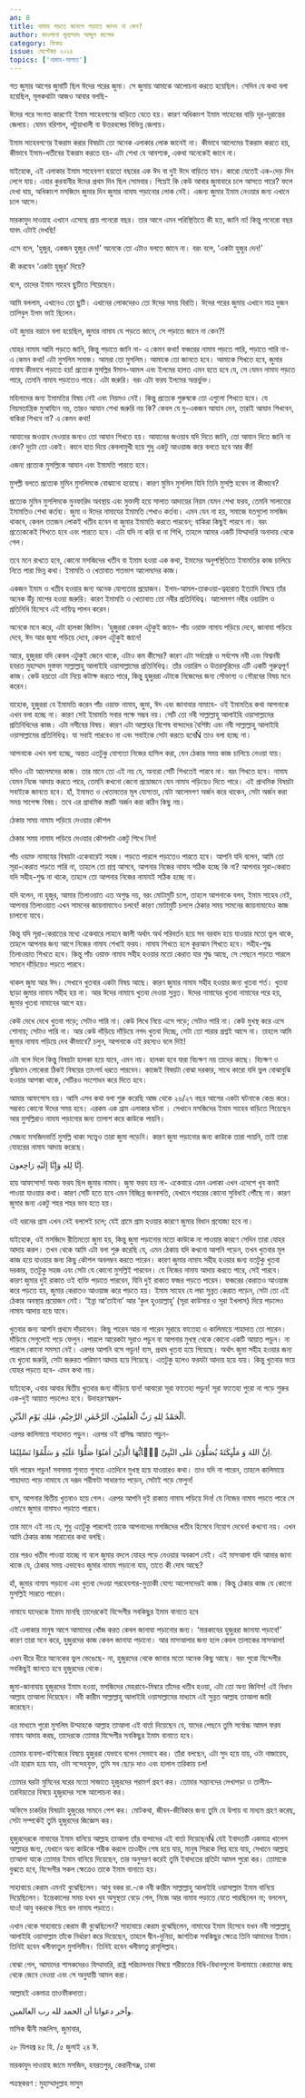 ```yaml
---
an: 8
title: নামায পড়তে জানলে পড়াতে জানব না কেন?
author: মাওলানা মুহাম্মাদ আব্দুল মালেক
category: ফিকহ
issue: সেপ্টেম্বর ২০২৪
topics: ['নামায-সালাত']
---
```


গত জুমার আগের জুমাটি ছিল ঈদের পরের জুমা। সে জুমায় আমাকে আলোচনা করতে হয়েছিল। সেদিন যে কথা বলা হয়েছিল, মূলকথাটা আজও আবার বলছি-

ঈদের পরে সংগত কারণেই ইমাম সাহেবগণের বাড়িতে যেতে হয়। কারণ অধিকাংশ ইমাম সাহেবের বাড়ি দূর-দূরান্তের জেলায়। যেমন বরিশাল, পটুয়াখালী বা উত্তরবঙ্গের বিভিন্ন জেলায়।

ইমাম সাহেবগণের ইকরাম করার বিষয়টা তো অনেক এলাকার লোক জানেই না। কীভাবে আলেমের ইকরাম করতে হয়, কীভাবে ইমাম-খতীবের ইকরাম করতে হয়- এটা শেখা যে আবশ্যক, একথা অনেকেই জানে না।

যাইহোক, এই এলাকার ইমাম সাহেবগণ হয়তো বছরের এক ঈদ বা দুই ঈদে বাড়িতে যান। কারো যেতেই এক-দেড় দিন লেগে যায়। এবার কুরবানীর ঈদের প্রথম দিন ছিল সোমবার। গিয়েই কি কেউ আবার জুমাবারে চলে আসতে পারে? ফলে দেখা যায়, অধিকাংশ মসজিদে জুমার দিন জুমার নামায পড়ানোর লোক নেই। এজন্য জুমার ইমাম নেওয়ার জন্য এখানে চলে আসে।

মারকাযুদ দাওয়াহ এখানে এসেছে প্রায় পনেরো বছর। তার আগে এমন পরিস্থিতিতে কী হত, জানি না! কিন্তু পনেরো বছর যাবৎ এটাই দেখছি!

এসে বলে, ‘হুজুর, একজন হুজুর দেন!’ অনেকে তো এটাও বলতে জানে না। বরং বলে, ‘একটা হুজুর দেন!’

কী করবেন ‘একটা হুজুর’ দিয়ে?

বলে, তাদের ইমাম সাহেব ছুটিতে গিয়েছেন।

আমি বললাম, এখানেও তো ছুটি। এখানের লোকদেরও তো ঈদের সময় বিরতি। ঈদের পরের জুমায় এখানে মাত্র দুজন তালিবুল ইলম ভাই ছিলেন।

ওই জুমার বয়ানে বলা হয়েছিল, জুমার নামায যে পড়তে জানে, সে পড়াতে জানে না কেন?!

যোহর নামায আমি পড়তে জানি, কিন্তু পড়াতে জানি না- এ কেমন কথা! ফজরের নামায পড়তে পারি, পড়াতে পারি না- এ কেমন কথা! এটা মুসলিম সমাজ। আমরা তো মুসলিম। আমাকে তো জানতে হবে। আমাকে শিখতে হবে, জুমার নামায কীভাবে পড়াতে হয়! প্রত্যেক মুসল্লির ঈমান-আমল এবং ইলমের হালত এমন হতে হবে যে, সে যেমন নামায পড়তে পারে, তেমনি নামায পড়াতেও পারে। এটা জরুরি। বরং এটা ফরয ইলমের অন্তর্ভুক্ত।

মহিলাদের জন্য ইমামতির বিষয় নেই এবং নিয়মও নেই। কিন্তু প্রত্যেক পুরুষকে তো এগুলো শিখতে হবে। যে নিয়মতান্ত্রিক মুআয্যিন নয়, তারও আযান শেখা জরুরি নয় কি? কেবল যে দু-একজন আযান দেন, তারাই আযান শিখবেন, বাকিরা শিখবে না? এ কেমন কথা!

আযানের জওয়াব দেওয়ার জন্যও তো আযান শিখতে হয়। আযানের জওয়াব যদি দিতে জানি, তো আযান দিতে জানি না কেন? দুটো তো একই। কানে হাত দিয়ে কেবলামুখী হয়ে শুধু একটু আওয়াজ করে বলতে হবে আর কী!

এজন্য প্রত্যেক মুসল্লিকে আযান এবং ইমামতি পারতে হবে।

মুসল্লী বলতে প্রত্যেক মুমিন মুসলিমকে বোঝানো হয়েছে। কারণ মুমিন মুসলিম যিনি তিনি মুসল্লি হবেন না কীভাবে?

প্রত্যেক মুমিন মুসলিমকে মুনফারিদ অবস্থায় এবং মুক্তাদী হয়ে সালাত আদায়ের নিয়ম যেমন শেখা ফরয, তেমনি সালাতের ইমামতিও শেখা কর্তব্য। জুমা ও ঈদের নামাযের ইমামতি শেখাও কর্তব্য। এমন যেন না হয়, সমাজে যতগুলো মসজিদ থাকবে, কেবল ততজন লোকই খতীব হবেন বা জুমার ইমামতি করতে পারবেন; বাকিরা কিছুই পারবে না। বরং প্রত্যেককেই শিখতে হবে এবং পারতে হবে। এটা যদি না করি বা না শিখি, তাহলে আমার একটি যিম্মাদারি অনাদায় থেকে গেল।

তবে মনে রাখতে হবে, কোনো মসজিদের খতীব বা ইমাম হওয়া এক কথা, ইমামের অনুপস্থিতিতে ইমামতির কাজ চালিয়ে নিতে পারা ভিন্ন কথা। ইমামতি ও খেতাবাত শতভাগ আলেমদের কাজ।

একজন ইমাম ও খতীব হওয়ার জন্য অনেক যোগ্যতার প্রয়োজন। ইলম-আমল-তাকওয়া-ত্বহারাত ইত্যাদি বিষয়ে তাঁর অনেক উঁচু মাপের হওয়া জরুরি। কারণ ইমামতি ও খেতাবাত তো নবীর প্রতিনিধিত্ব। আলেমগণ নবীর ওয়ারিস ও প্রতিনিধি হিসেবে এই দায়িত্ব পালন করেন।

অনেকে মনে করে, এটা হালকা জিনিস। ‘হুজুররা কেবল এটুকুই জানে- পাঁচ ওয়াক্ত নামায পড়িয়ে দেবে, জানাযা পড়িয়ে দেবে, ঈদ আর জুমা পড়িয়ে দেবে, কেবল এটুকুই জানে!

আরে, হুজুররা যদি কেবল এটুকুই জেনে থাকে, এটাও কম কীসের? কারণ এটা সর্বশ্রেষ্ঠ ও সর্বশেষ নবী এবং বিশ্বনবী হযরত মুহাম্মাদ মুস্তফা সাল্লাল্লাহু আলাইহি ওয়াসাল্লামের প্রতিনিধিত্ব। তাঁর ওয়ারিস ও উত্তরসূরিদের এটি একটি গুরুত্বপূর্ণ কাজ। কেউ হয়তো এটা নিয়ে কটাক্ষ করতে পারে, কিন্তু হুজুররা এটাকে নিজেদের জন্য সৌভাগ্য ও গৌরবের বিষয় মনে করেন।

যাহোক, হুজুররা যে ইমামতি করেন পাঁচ ওয়াক্ত নামায, জুমা, ঈদ এবং জানাযার নামাযে- ওই ইমামতির কথা আপনাকে এখন বলা হচ্ছে না। কারণ সেই ইমামতি সবার পক্ষে সম্ভব নয়। সেটি তো নবী সাল্লাল্লাহু আলাইহি ওয়াসাল্লামের প্রতিনিধিদের কাজ। এটা নসীবের বিষয়। কারণ এটা আল্লাহর বিশেষ বান্দাদের বৈশিষ্ট্য এবং নবী সাল্লাল্লাহু আলাইহি ওয়াসাল্লামের প্রতিনিধিত্ব। যা সবাই  পারবেও না এবং সবাইকে সেটা করতে হবেÑ তাও বলা হচ্ছে না।

আপনাকে এখন বলা হচ্ছে, অন্তত এতটুকু যোগ্যতা নিজের হাসিল করা, যেন ঠেকার সময় কাজ চালিয়ে নেওয়া যায়।

যদিও এটা আলেমদের কাজ। তার মানে তো এই নয় যে, অন্যরা সেটি শিখতেই পারবে না। বরং শিখতে হবে। নামায যেমন নিজে আদায় করতে পারে, তেমনি কখনো কেনো প্রয়োজনে যেন নামায পড়িয়েও দিতে পারে। এই প্রাথমিক বিষয়টা সবাইকে জানতে হবে। হাঁ, ইমামত ও খেতাবতের মূল যোগ্যতা, যেটা আলেমগণ অর্জন করে থাকেন, সেটা অর্জন করা সময় সাপেক্ষ বিষয়। তবে এর প্রাথমিক স্তরটি অর্জন করা কঠিন কিছু নয়।

ঠেকার সময় নামায পড়িয়ে দেওয়ার কৌশল

ঠেকার সময় নামায পড়িয়ে দেওয়ার কৌশলটা একটু শিখে নিন!

পাঁচ ওয়াক্ত নামাযের বিষয়টা একেবারেই সহজ। পড়তে পারলে পড়াতেও পারতে হবে। আপনি যদি বলেন, আমি তো সূরা-কেরাত পড়তে পারি না, তাহলে তো প্রশ্ন আসবে, আপনার নিজের নামায সঠিক হচ্ছে কি না? আপনার সূরা-কেরাত যদি সহীহ-শুদ্ধ না থাকে, তাহলে তো আপনার নিজের নামাযই সঠিক হচ্ছে না।

যদি বলেন, না হুজুর, আমার তিলাওয়াত এত অশুদ্ধ নয়, বরং মোটামুটি চলে, তাহলে আপনাকে বলব, ইমাম সাহেব নেই, আপনার তিলাওয়াত এখন সামনের জায়নামাযেও চলবে! কারণ মোটামুটি চললে ঠেকার সময় সামনের জায়নামাযেও কাজ চালানো যাবে।

কিন্তু যদি সূরা-কেরাতের মধ্যে একেবারে লাহনে জালী অর্থাৎ অর্থ পরিবর্তন হয়ে সব বরবাদ হয়ে যাওয়ার মতো ভুল থাকে, তাহলে আপনার জন্য আগে নিজের নামায শেখাই ফরয। নামায শিখতে হলে কুরআন শিখতে হবে। সহীহ-শুদ্ধ তিলাওয়াত শিখতে হবে। কিন্তু পাঁচ ওয়াক্ত নামায সহীহ হওয়ার মতো কেরাত যার শুদ্ধ আছে, সে পেছনে পড়তে পারলে সামনে দাঁড়িয়েও পড়তে পারবে।

থাকল জুমা আর ঈদ। সেখানে খুতবার একটা বিষয় আছে। কারণ জুমার নামায সহীহ হওয়ার জন্য খুতবা শর্ত। খুতবা ছাড়া জুমার নামায সহীহ হয় না। আর ঈদের নামাযে খুতবা দেওয়া সুন্নত। ঈদের নামাযের খুতবা নামাযের পরে হয়, জুমার খুতবা নামাযের আগে হয়।

কেউ দেখে দেখে খুতবা পড়ে; সেটাও পারি না। কেউ লিখে নিয়ে এসে পড়ে; সেটাও পারি না। কেউ মুখস্থ করে এসে শোনায়; সেটাও পারি না। আর কেউ দাঁড়িয়ে দাঁড়িয়ে নগদ খুতবা দিচ্ছে, সেটা তো পারার প্রশ্নই আসে না। তাহলে আমি জুমার নামায পড়িয়ে দেব কীভাবে? চলুন, আপনাকে ওই রহস্যও বলে দিই!

এটা বলে দিলে কিন্তু বিষয়টা হালকা হয়ে যাবে, এমন নয়। হালকা হবে যারা বিচক্ষণ নয় তাদের কাছে। বিচক্ষণ ও বুদ্ধিমান লোকেরা ঠিকই বিষয়ের তাৎপর্য ধরতে পারবেন। কাজেই বিষয়টা বোঝা দরকার, সাথে কারো যদি ভুল বোঝাবুঝি হওয়ার আশঙ্কা থাকে, সেটিরও সংশোধন করে দিতে হবে।

আমার আফসোস হয়। আমি এসব কথা বলা শুরু করেছি আজ থেকে ২৬/২৭ বছর আগের একটা ঘটনাকে কেন্দ্র করে। সম্ভবত কোনো ঈদের সময় হবে। এরকম এক গ্রাম এলাকার ঘটনা । সেখানে মসজিদের ইমাম সাহেব বাড়িতে গিয়েছেন আর মুসল্লিরাও নামায পড়ানোর জন্য তালাশ করে কাউকে পায়নি।

সেজন্য মসজিদভর্তি মুসল্লি থাকা সত্ত্বেও তারা জুমা পড়েনি। কারণ জুমা পড়ানোর জন্য কাউকে তারা পায়নি, তাই তারা যোহরের নামায আদায় করেছে।

إِنَّا لِلهِ وَإِنَّا إِلَيْهِ رَاجِعونَ.

হায় আফসোস! অথচ ফরয ছিল জুমার নামায। জুমা ফরয হয় না- একেবারে এমন এলাকা এখন এদেশে খুব কমই পাওয়া যাওয়ার কথা। কারণ সেটি হতে হবে এমন বিচ্ছিন্ন জনবসতি, যেখানে শহরের কোনো সুবিধাই পৌঁছে না। কারণ জুমার জন্য একটু শহর শহর ভাব হতে হয়।

ওই ধরনের গ্রাম এখন নেই বললেই চলে; যেই গ্রামে গ্রাম হওয়ার কারণে জুমার বিধান প্রযোজ্য হবে না।

যাইহোক, ওই মসজিদে রীতিমতো জুমা হয়, কিন্তু জুমা পড়ানোর মতো কাউকে না পাওয়ার কারণে সেদিন তারা যোহর আদায় করল। তখন থেকে আমি এটা বলা শুরু করেছি যে, এমন ঠেকায় যদি কখনো আপনি পড়েন, তখন খুতবার মূল কাজ হয়ে যাওয়ার জন্য কিছু কৌশল অবলম্বন করতে পারেন। কারণ জুমার নামায সহীহ হওয়ার জন্য যতটুকু খুতবা দরকার, ততটুকু সহজ এবং সেটা যে কোনো মুসল্লিই পারবেন। যে নিজের নামায আদায় করতে পারে, সেই পারবে। কারণ জুমার দুই রাকাত ওই ব্যক্তি পড়াতে পারবেন, যিনি দুই রাকাত ফজর পড়তে পারেন। ফজরের কেরাতও আওয়াজ করে পড়তে হয়, জুমার কেরাতও আওয়াজ করে পড়তে হয়। ইমাম সাহেব যে লম্বা সুন্নত কেরাত পড়েন, সেটা তো এই ঠেকার অবস্থায় প্রয়োজন নেই। ‘ইন্না আ‘তাইনা’ আর ‘কুল হুওয়াল্লাহু’ (সূরা কাউসার ও সূরা ইখলাস) দিয়ে পড়লেও নামায আদায় হয়ে যাবে।

খুতবার জন্য আপনি প্রথমে দাঁড়াবেন। কিছু পারেন আর না পারেন সূরায়ে ফাতেহা ও কালিমায়ে শাহাদাত তো পারেন। দাঁড়িয়ে সেগুলোই পড়ে ফেলুন। পারলে আরেকটা সূরাও পড়ুন বা আপনার মুখস্থ থেকে কোনো একটি আয়াত পড়ুন। না পারলে কোনো সমস্যা নেই। এরপর আপনি বসে পড়ুন! ব্যস, প্রথম খুতবা হয়ে গিয়েছে। অর্থাৎ জুমা সহীহ হওয়ার জন্য যে খুতবা জরুরি, সেটা জরুরত পরিমাণ আদায় হয়ে গিয়েছে। এতটুকু হলেও ফরযটা আদায় হয়ে যায়। কিন্তু  খুতবার ভয়ে যোহর পড়তে হবে- এমন কথা নয়।

যাইহোক, এবার আবার দ্বিতীয় খুতবার জন্য দাঁড়িয়ে যান! আবারো সূরা ফাতেহা পড়ুন! সূরা ফাতেহা  পুরো না পড়ে শুরুর এক-দুই আয়াত পড়লেও হবে। উদাহরণস্বরূপ-

اَلْحَمْدُ لِلهِ رَبِّ الْعٰلَمِیْنَ، اَلرَّحْمٰنِ الرَّحِيْمِ، مٰلِكِ یَوْمِ الدِّیْنِ.

এরপর কালিমায়ে শাহাদাত পড়ুন। এরপর ওই প্রসিদ্ধ আয়াত পড়ুন-

اِنَّ اللهَ وَ مَلٰٓىِٕكَتَهٗ یُصَلُّوْنَ عَلَی النَّبِیِّ یٰۤاَیُّهَا الَّذِیْنَ اٰمَنُوْا صَلُّوْا عَلَیْهِ وَ سَلِّمُوْا تَسْلِیْمًا.

যদি পারেন পড়ুন! সবসময় শুনতে শুনতে এতদিনে মুখস্থ হয়ে যাওয়ারও কথা। তাও যদি না পারেন, তাহলে কালিমায়ে শাহাদাত পড়ে নামাযে যে দরূদ শরীফটা সাধারণত পড়েন, সেটাই পড়ে ফেলুন!

ব্যস, আপনার দ্বিতীয় খুতবাও হয়ে গেল। এরপর আপনি দুই রাকাত নামায পড়িয়ে দিন! যে নিজের নামায পড়তে পারে সে এভাবে জুমার নামাযও পড়াতে পারবে।

তার মানে এই নয় যে, শুধু এতটুকু পারলেই তাকে আপনাদের মসজিদের খতীব হিসেবে নিয়োগ দেবেন! কখনো নয়। এখন আমি ঠেকার কাজ সারানোর কথা বলছি।

তার পরও খতীব পাওয়া যাচ্ছে না বলে জুমার বদলে যোহর পড়ে নেওয়ার অবকাশ নেই। এই মাসআলা যদি আমার জানা থাকে যে, ঠেকার সময় এভাবেও জুমার নামায পড়ানো যায়, তাতে কী দোষ আছে?

হাঁ, জুমার নামায পড়ানো এবং খুতবা দেওয়া পরহেযগার-মুত্তাকী যোগ্য আলেমদেরই কাজ। কিন্তু ঠেকার কাজ যে কোনো মুসল্লিই সারতে পারেন।

নামাযে যাদেরকে ইমাম মানছি তাদেরকেই যিন্দেগীর সবকিছুর ইমাম বানাতে হবে

এই এলাকার মানুষ আগে আমাদের খোঁজ করত কেবল জানাযা পড়ানোর জন্য। ‘মারকাযের হুজুররা জানাযা পড়াবে!’ কারণ তারা মনে করে, হুজুরদের কাজ কেবল জানাযা পড়ানো। আর মাসআলার জন্য হলে কেবল তালাকের মাসআলা!

এখন ধীরে ধীরে অনেকের ভুল ভেঙেছে- না, হুজুরদের থেকে জানার মতো অনেক কিছু আছে। বরং পুরো যিন্দেগীর সবকিছুই জানতে হবে হুজুরদের থেকে।

জুমা-জানাযায় হুজুরদের ইমাম হওয়া, মসজিদের মেহরাবে-মিম্বরে তাঁদের খতীব হওয়া, এটা তো অন্য জিনিস! এই বিধান আল্লাহ তাআলা দিয়েছেন। নবী কারীম সাল্লাল্লাহু আলাইহি ওয়াসাল্লামের মাধ্যমে এই সুন্নত আল্লাহ তাআলা জারি করেছেন।

এর মাধ্যমে পুরো মুসলিম উম্মাহকে আল্লাহ তাআলা এই বার্তা দিয়েছেন যে, যাদের পেছনে তুমি সর্বোচ্চ আমল ফরয নামায আদায় করছ, তাদেরকে তোমার যিন্দেগীর সবকিছুর ইমাম বানাতে হবে।

তোমার ব্যবসা-বাণিজ্যের বিষয়ে হুজুররা যেভাবে বলেন সেভাবে কর। তাঁরা বলছেন, এটা সুদ হয়ে যায়, ওটা নাজায়েয, এটা হারাম হয়ে যায়, ওটা সন্দেহযুক্ত, তুমি সব ছেড়ে দাও এবং হালাল তরিকায় চল!

তোমার ঘরটা মুমিনের ঘরের মতো সাজাতে হুজুরদের পরামর্শ গ্রহণ কর। তোমার সন্তানদের লেখাপড়া ও তালীম-তরবিয়তের বিষয়ে হুজুরদের সঙ্গে আলোচনা কর।

অফিসে চাকরির বিষয়টা হুজুরের সামনে পেশ কর। মোটকথা, জীবন-জীবিকার জন্য তুমি যে উপায় বা মাধ্যম গ্রহণ করেছ, সেটা সম্পর্কেই তুমি হুজুরদের জিজ্ঞেস কর।

হুজুরদেরকে নামাযের ইমাম বানিয়ে আল্লাহ তাআলা তাঁর বান্দাদের এই বার্তা দিয়েছেনÑ যেই ইবাদতটি একমাত্র খালেস আল্লাহর জন্য, যেখানে অন্য কাউকে শরীক করলে তাওহীদ শেষ হয়ে যায়, মানুষ শিরকে লিপ্ত হয়ে যায়, সেখানে আল্লাহ তাআলা যাকে তোমার ইমাম বানিয়ে দিয়েছেন, তার অনুসরণ করেই তুমি ইবাদতের প্রতিটা আমল পুরো কর। তোমাকে বুঝতে হবে, যিন্দেগীর সকল ক্ষেত্রেও তাকে ইমাম বানাতে হয়।

সাহাবায়ে কেরাম এমনই বুঝেছিলেন। আবু বকর রা.-কে নবী কারীম সাল্লাল্লাহু আলাইহি ওয়াসাল্লাম ইমাম বানিয়ে দিয়েছিলেন। ইন্তেকালের সময় যখন খুব অসুস্থতা বেড়ে গেল, নিজে আর নামায পড়াতে যেতে পারছিলেন না; বললেন, যাও! আবু বকরকে গিয়ে বল নামায পড়াতে।

এখান থেকে সাহাবায়ে কেরাম কী বুঝেছিলেন? সাহাবায়ে কেরাম বুঝেছিলেন, নামাযের ইমাম হিসেবে যখন নবী সাল্লাল্লাহু আলাইহি ওয়াসাল্লাম তাঁকে নির্ধারণ করে দিয়েছেন, তাহলে দ্বীন-দুনিয়া, জাগতিক সবকিছুর ক্ষেত্রে তিনি আমাদের ইমাম। তিনিই হবেন খলীফাতুল মুসলিমীন। তিনিই হবেন খলীফাতু রাসূলিল্লাহ। 

বোঝা গেল, আমাদের শাসকদেরও যিম্মাদারি, রাষ্ট্র পরিচালনার বিষয়ে শরীয়তের বিধি-বিধানগুলো উলামায়ে কেরামের কাছ থেকে জেনে নেওয়া এবং সে অনুযায়ী আমল করা।

আল্লাহই একমাত্র তাওফীকদাতা।

وآخر دعوانا أن الحمد لله رب العالمين.

 

মাসিক দ্বীনী মজলিস, জুমাবার,

২৮ যিলহজ্ব ৪৫ হি. /৫ জুলাই ২৪ ঈ.

মারকাযুদ দাওয়াহ জামে মসজিদ, হযরতপুর, কেরানীগঞ্জ, ঢাকা

পত্রস্থকরণ : মুহাম্মাদুল্লাহ মাসুম